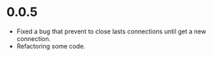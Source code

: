 # 0.0.5

* Fixed a bug that prevent to close lasts connections until get a new connection.
* Refactoring some code.